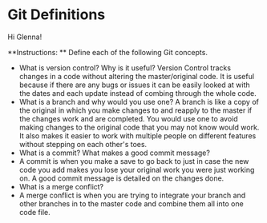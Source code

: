 # Git Definitions

Hi Glenna!

**Instructions: ** Define each of the following Git concepts.

* What is version control?  Why is it useful?
Version Control tracks changes in a code without altering the master/original code. It is useful because if there are any bugs or issues it can be easily looked at with the dates and each update instead of combing through the whole code. 
* What is a branch and why would you use one?
A branch is like a copy of the original in which you make changes to and reapply to the master if the changes work and are completed. You would use one to avoid making changes to the original code that you may not know would work. It also makes it easier to work with multiple people on different features without stepping on each other's toes. 
* What is a commit? What makes a good commit message?
* A commit is when you make a save to go back to just in case the new code you add makes you lose your original work you were just working on. A good commit message is detailed on the changes done.
* What is a merge conflict?
* A merge conflict is when you are trying to integrate your branch and other branches in to the master code and combine them all into one code file. 